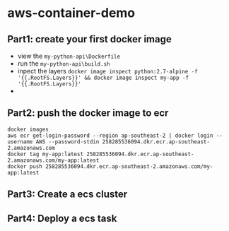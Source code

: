# aws-container-demo

## Part1: create your first docker image
- view the `my-python-api\Dockerfile`
- run the `my-python-api\build.sh`
- inpect the layers `docker image inspect python:2.7-alpine -f '{{.RootFS.Layers}}' && docker image inspect my-app -f '{{.RootFS.Layers}}'`
- 


## Part2: push the docker image to ecr

```
docker images
aws ecr get-login-password --region ap-southeast-2 | docker login --username AWS --password-stdin 258285536094.dkr.ecr.ap-southeast-2.amazonaws.com
docker tag my-app:latest 258285536094.dkr.ecr.ap-southeast-2.amazonaws.com/my-app:latest
docker push 258285536094.dkr.ecr.ap-southeast-2.amazonaws.com/my-app:latest
```


## Part3: Create a ecs cluster


## Part4: Deploy a ecs task